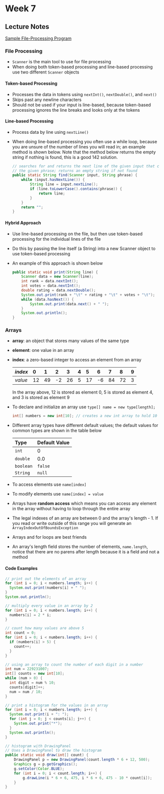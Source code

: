 # Week 7
## Lecture Notes

[Sample File-Processing Program](Movies.java)

### File Processing
* `Scanner` is the main tool to use for file processing
* When doing both token-based processing and line-based processing use two different `Scanner` objects

#### Token-based Processing
* Processes the data in tokens using `nextInt()`, `nextDouble()`, and `next()`
* Skips past any newline characters
* Should not be used if your input is line-based, because token-based processing ignores the line breaks and looks only at the tokens

#### Line-based Processing
* Process data by line using `nextLine()`
* When doing line-based processing you often use a while loop, because you are unsure of the number of lines you will read in; an example method is shown below. Note that the method below returns the empty string if nothing is found, this is a good 142 solution.

  ```java
  // searches for and returns the next line of the given input that contains
  // the given phrase; returns an empty string if not found
  public static String find(Scanner input, String phrase) {
      while (input.hasNextLine()) {
          String line = input.nextLine();
          if (line.toLowerCase().contains(phrase)) {
              return line;
          }
      }
      return "";
  }
  ```

#### Hybrid Approach
* Use line-based processing on the file, but then use token-based processing for the individual lines of the file
* Do this by passing the line itself (a String) into a new Scanner object to use token-based processing
* An example of this approach is shown below

  ```java
  public static void print(String line) {
      Scanner data = new Scanner(line);
      int rank = data.nextInt();
      int votes = data.nextInt();
      double rating = data.nextDouble();
      System.out.print(rank + "\t" + rating + "\t" + votes + "\t");
      while (data.hasNext()) {
          System.out.print(data.next() + " ");
      }
      System.out.println();
  }
  ```

### Arrays
* __array__: an object that stores many values of the same type
* __element__: one value in an array
* __index__: a zero-based integer to access an element from an array

  | _index_ | 0 | 1 | 2 | 3 | 4 | 5 | 6 | 7 | 8 | 9 |
  | :--- | :--- | :--- | :--- | :--- | :--- | :--- | :--- | :--- | :--- | :--- |
  | _value_ | 12 | 49 | -2 | 26 | 5 | 17 | -6 | 84 | 72 | 3 |
  
  In the array above, 12 is stored as element 0, 5 is stored as element 4, and 3 is stored as element 9
* To declare and initialize an array use `type[] name = new type[length];`

  ```java
  int[] numbers = new int[10]; // creates a new int array to hold 10 values; all starting at zero
  ```
* Different array types have different default values; the default values for common types are shown in the table below

  | __Type__ | __Default Value__ |
  | :--- | :--- |
  | `int` | 0 |
  | `double` | 0.0 |
  | `boolean` | `false` |
  | `String` | `null` |

* To access elements use `name[index]`
* To modify elements use `name[index] = value`
* Arrays have __random access__ which means you can access any element in the array without having to loop through the entire array
* The legal indexes of an array are between 0 and the array's length - 1. If you read or write outside of this range you will generate an `ArrayIndexOutOfBoundsException`
* Arrays and for loops are best friends
* An array's length field stores the number of elements, `name.length`, notice that there are no parens after length because it is a field and not a method

#### Code Examples

  ```java
  // print out the elements of an array
  for (int i = 0; i < numbers.length; i++) {
    System.out.print(numbers[i] + " ");
  }
  System.out.println();

  // multiply every value in an array by 2
  for (int i = 0; i < numbers.length; i++) {
    numbers[i] = 2 * i;
  }
  
  // count how many values are above 5
  int count = 0;
  for (int i = 0; i < numbers.length; i++) {
    if (numbers[i] > 5) {
      count++;
    }
  }

  // using an array to count the number of each digit in a number
  int num = 229231007;
  int[] counts = new int[10];
  while (num > 0) {
    int digit = num % 10;
    counts[digit]++;
    num = num / 10;
  }
  
  // print a histogram for the values in an array
  for (int i = 0; i < numbers.length; i++) {
    System.out.print(i + ": ");
    for (int j = 0; j < counts[i]; j++) {
      System.out.print("*");
    }
    System.out.println();
  }
  
  // histogram with DrawingPanel
  // Uses a DrawingPanel to draw the histogram
  public static void draw(int[] count) {
      DrawingPanel p = new DrawingPanel(count.length * 6 + 12, 500);
      Graphics g = p.getGraphics();
      g.setColor(Color.BLUE);
      for (int i = 0; i < count.length; i++) {
          g.drawLine(i * 6 + 6, 475, i * 6 + 6, 475 - 10 * count[i]);
      }
  }
  ```
